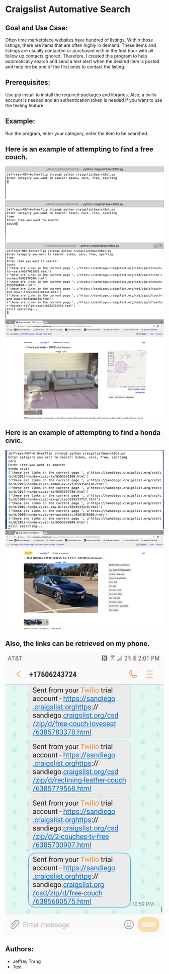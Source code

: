 # Craigslist Automative Search

## Goal and Use Case:
Often time marketplace websites have hundred of listings. Within those listings, there are items that are often highly in demand. These items and listings are usually contacted or purchased with in the first hour with all follow up contacts ignored. Therefore, I created this program to help automatically search and send a text alert when the desired item is posted and help me be one of the first ones to contact the listing.

## Prerequisites:
Use pip install to install the required packages and libraries. Also, a twilio account is needed and an authentication token is needed if you want to use the texting feature.

## Example:
Run the program, enter your category, enter the item to be searched. 

## Here is an example of attempting to find a free couch.


![Alt text](/images/first.png)
![Alt text](/images/second.png)
![Alt text](/images/third.png)
![Alt text](/images/fourth.png)

## Here is an example of attempting to find a honda civic.


![Alt text](/images//fifth.png)
![Alt text](/images/sixth.png)

## Also, the links can be retrieved on my phone.


![Alt text](/images/seventh.png)

## Authors:
* Jeffrey Trang
* Test
